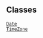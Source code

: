 ---
---
## Classes

<a href="../object/Date.html#Date" target="main"><code>Date</code></a>  
<a href="../object/TimeZone.html#TimeZone"
target="main"><code>TimeZone</code></a>  
